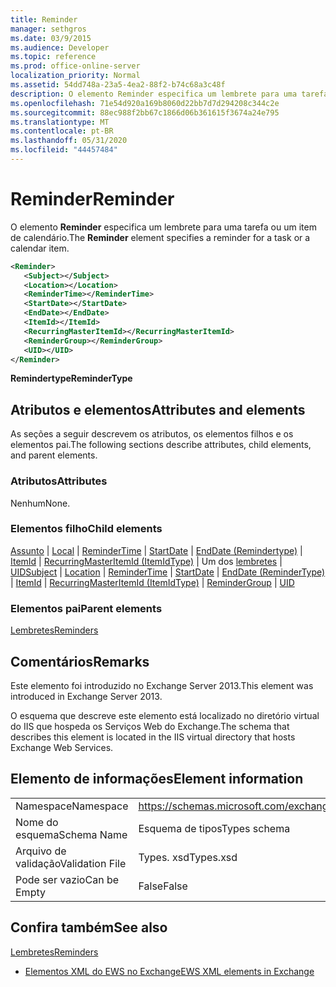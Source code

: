 ```yaml
---
title: Reminder
manager: sethgros
ms.date: 03/9/2015
ms.audience: Developer
ms.topic: reference
ms.prod: office-online-server
localization_priority: Normal
ms.assetid: 54dd748a-23a5-4ea2-88f2-b74c68a3c48f
description: O elemento Reminder especifica um lembrete para uma tarefa ou um item de calendário.
ms.openlocfilehash: 71e54d920a169b8060d22bb7d7d294208c344c2e
ms.sourcegitcommit: 88ec988f2bb67c1866d06b361615f3674a24e795
ms.translationtype: MT
ms.contentlocale: pt-BR
ms.lasthandoff: 05/31/2020
ms.locfileid: "44457484"
---
```

# <a name="reminder"></a><span data-ttu-id="147f2-103">Reminder</span><span class="sxs-lookup"><span data-stu-id="147f2-103">Reminder</span></span>

<span data-ttu-id="147f2-104">O elemento **Reminder** especifica um lembrete para uma tarefa ou um item de calendário.</span><span class="sxs-lookup"><span data-stu-id="147f2-104">The **Reminder** element specifies a reminder for a task or a calendar item.</span></span> 
  
```XML
<Reminder>
   <Subject></Subject>
   <Location></Location>
   <ReminderTime></ReminderTime>
   <StartDate></StartDate>
   <EndDate></EndDate>
   <ItemId></ItemId>
   <RecurringMasterItemId></RecurringMasterItemId>
   <ReminderGroup></ReminderGroup>
   <UID></UID>
</Reminder>

```

 <span data-ttu-id="147f2-105">**Remindertype**</span><span class="sxs-lookup"><span data-stu-id="147f2-105">**ReminderType**</span></span>
## <a name="attributes-and-elements"></a><span data-ttu-id="147f2-106">Atributos e elementos</span><span class="sxs-lookup"><span data-stu-id="147f2-106">Attributes and elements</span></span>

<span data-ttu-id="147f2-107">As seções a seguir descrevem os atributos, os elementos filhos e os elementos pai.</span><span class="sxs-lookup"><span data-stu-id="147f2-107">The following sections describe attributes, child elements, and parent elements.</span></span>
  
### <a name="attributes"></a><span data-ttu-id="147f2-108">Atributos</span><span class="sxs-lookup"><span data-stu-id="147f2-108">Attributes</span></span>

<span data-ttu-id="147f2-109">Nenhum</span><span class="sxs-lookup"><span data-stu-id="147f2-109">None.</span></span>
  
### <a name="child-elements"></a><span data-ttu-id="147f2-110">Elementos filho</span><span class="sxs-lookup"><span data-stu-id="147f2-110">Child elements</span></span>

<span data-ttu-id="147f2-111">[Assunto](subject.md)  |  [Local](location.md)  |  [ReminderTime](remindertime.md)  |  [StartDate](startdate.md)  |  [EndDate (Remindertype)](enddate-remindertype.md)  |  [ItemId](itemid.md)  |  [RecurringMasterItemId (ItemIdType)](recurringmasteritemid-itemidtype.md)  |  Um dos [lembretes](remindergroup.md)  |  [UID](uid.md)</span><span class="sxs-lookup"><span data-stu-id="147f2-111">[Subject](subject.md) | [Location](location.md) | [ReminderTime](remindertime.md) | [StartDate](startdate.md) | [EndDate (ReminderType)](enddate-remindertype.md) | [ItemId](itemid.md) | [RecurringMasterItemId (ItemIdType)](recurringmasteritemid-itemidtype.md) | [ReminderGroup](remindergroup.md) | [UID](uid.md)</span></span>
  
### <a name="parent-elements"></a><span data-ttu-id="147f2-112">Elementos pai</span><span class="sxs-lookup"><span data-stu-id="147f2-112">Parent elements</span></span>

[<span data-ttu-id="147f2-113">Lembretes</span><span class="sxs-lookup"><span data-stu-id="147f2-113">Reminders</span></span>](reminders.md)
  
## <a name="remarks"></a><span data-ttu-id="147f2-114">Comentários</span><span class="sxs-lookup"><span data-stu-id="147f2-114">Remarks</span></span>

<span data-ttu-id="147f2-115">Este elemento foi introduzido no Exchange Server 2013.</span><span class="sxs-lookup"><span data-stu-id="147f2-115">This element was introduced in Exchange Server 2013.</span></span>
  
<span data-ttu-id="147f2-116">O esquema que descreve este elemento está localizado no diretório virtual do IIS que hospeda os Serviços Web do Exchange.</span><span class="sxs-lookup"><span data-stu-id="147f2-116">The schema that describes this element is located in the IIS virtual directory that hosts Exchange Web Services.</span></span>
  
## <a name="element-information"></a><span data-ttu-id="147f2-117">Elemento de informações</span><span class="sxs-lookup"><span data-stu-id="147f2-117">Element information</span></span>

|||
|:-----|:-----|
|<span data-ttu-id="147f2-118">Namespace</span><span class="sxs-lookup"><span data-stu-id="147f2-118">Namespace</span></span>  <br/> |https://schemas.microsoft.com/exchange/services/2006/types  <br/> |
|<span data-ttu-id="147f2-119">Nome do esquema</span><span class="sxs-lookup"><span data-stu-id="147f2-119">Schema Name</span></span>  <br/> |<span data-ttu-id="147f2-120">Esquema de tipos</span><span class="sxs-lookup"><span data-stu-id="147f2-120">Types schema</span></span>  <br/> |
|<span data-ttu-id="147f2-121">Arquivo de validação</span><span class="sxs-lookup"><span data-stu-id="147f2-121">Validation File</span></span>  <br/> |<span data-ttu-id="147f2-122">Types. xsd</span><span class="sxs-lookup"><span data-stu-id="147f2-122">Types.xsd</span></span>  <br/> |
|<span data-ttu-id="147f2-123">Pode ser vazio</span><span class="sxs-lookup"><span data-stu-id="147f2-123">Can be Empty</span></span>  <br/> |<span data-ttu-id="147f2-124">False</span><span class="sxs-lookup"><span data-stu-id="147f2-124">False</span></span>  <br/> |
   
## <a name="see-also"></a><span data-ttu-id="147f2-125">Confira também</span><span class="sxs-lookup"><span data-stu-id="147f2-125">See also</span></span>



[<span data-ttu-id="147f2-126">Lembretes</span><span class="sxs-lookup"><span data-stu-id="147f2-126">Reminders</span></span>](reminders.md)


- [<span data-ttu-id="147f2-127">Elementos XML do EWS no Exchange</span><span class="sxs-lookup"><span data-stu-id="147f2-127">EWS XML elements in Exchange</span></span>](ews-xml-elements-in-exchange.md)


